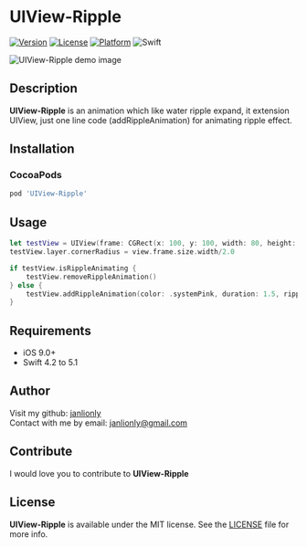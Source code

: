 # UIView-Ripple

[![Version](https://img.shields.io/cocoapods/v/UIView-Ripple.svg?style=flat)](https://cocoapods.org/pods/UIView-Ripple)
[![License](https://img.shields.io/cocoapods/l/UIView-Ripple.svg?style=flat)](https://github.com/janlionly/UIView-Ripple/blob/master/LICENSE)
[![Platform](https://img.shields.io/cocoapods/p/UIView-Ripple.svg?style=flat)](https://github.com/janlionly/UIView-Ripple)
![Swift](https://img.shields.io/badge/%20in-swift%205.1-orange.svg)

![UIView-Ripple demo image](https://media.giphy.com/media/jtKWLwo0KrfWFifbq2/giphy.gif)

## Description
**UIView-Ripple** is an animation which like water ripple expand, it extension UIView, just one line code (addRippleAnimation) for animating ripple effect.


## Installation

### CocoaPods

```ruby
pod 'UIView-Ripple'
```

## Usage

```swift
let testView = UIView(frame: CGRect(x: 100, y: 100, width: 80, height: 80)
testView.layer.cornerRadius = view.frame.size.width/2.0

if testView.isRippleAnimating {
    testView.removeRippleAnimation()
} else {
    testView.addRippleAnimation(color: .systemPink, duration: 1.5, rippleCount: 3, rippleDistance: nil)
} 
```

## Requirements

- iOS 9.0+
- Swift 4.2 to 5.1

## Author

Visit my github: [janlionly](https://github.com/janlionly)<br>
Contact with me by email: janlionly@gmail.com

## Contribute

I would love you to contribute to **UIView-Ripple**

## License

**UIView-Ripple** is available under the MIT license. See the [LICENSE](https://github.com/janlionly/UIView-Ripple/blob/master/LICENSE) file for more info.
